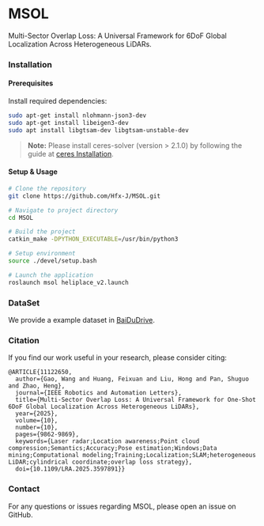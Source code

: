 # MSOL
Multi-Sector Overlap Loss: A Universal Framework for 6DoF Global Localization Across Heterogeneous LiDARs.


### Installation

#### Prerequisites

Install required dependencies:

```bash
sudo apt-get install nlohmann-json3-dev
sudo apt-get install libeigen3-dev
sudo apt install libgtsam-dev libgtsam-unstable-dev
```

> **Note:** Please install ceres-solver (version > 2.1.0) by following the guide at [ceres Installation](http://ceres-solver.org/installation.html).

#### Setup & Usage

```bash
# Clone the repository
git clone https://github.com/Hfx-J/MSOL.git

# Navigate to project directory
cd MSOL 

# Build the project
catkin_make -DPYTHON_EXECUTABLE=/usr/bin/python3

# Setup environment
source ./devel/setup.bash

# Launch the application
roslaunch msol heliplace_v2.launch
```
### DataSet
We provide a example dataset in [BaiDuDrive](https://pan.baidu.com/s/1WVywzNPgzUt4VT0o5HGHhQ?pwd=f5i5).
### Citation

If you find our work useful in your research, please consider citing:

```
@ARTICLE{11122650,
  author={Gao, Wang and Huang, Feixuan and Liu, Hong and Pan, Shuguo and Zhao, Heng},
  journal={IEEE Robotics and Automation Letters}, 
  title={Multi-Sector Overlap Loss: A Universal Framework for One-Shot 6DoF Global Localization Across Heterogeneous LiDARs}, 
  year={2025},
  volume={10},
  number={10},
  pages={9862-9869},
  keywords={Laser radar;Location awareness;Point cloud compression;Semantics;Accuracy;Pose estimation;Windows;Data mining;Computational modeling;Training;Localization;SLAM;heterogeneous LiDAR;cylindrical coordinate;overlap loss strategy},
  doi={10.1109/LRA.2025.3597891}}

```

### Contact

For any questions or issues regarding MSOL, please open an issue on GitHub.

